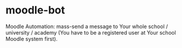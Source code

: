 # moodle-bot
Moodle Automation: mass-send a message to Your whole school / university / academy (You have to be a registered user at Your school Moodle system first).

